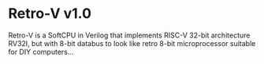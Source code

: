 # Retro-V v1.0
Retro-V is a SoftCPU in Verilog that implements RISC-V 32-bit architecture RV32I,
but with 8-bit databus to look like retro 8-bit microprocessor suitable for DIY computers...
